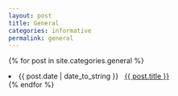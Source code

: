 ```yaml
---
layout: post
title: General
categories: informative
permalink: general
---
```


{% for post in site.categories.general %}
 <li><span>{{ post.date | date_to_string }}</span> &nbsp; <a href="{{site.baseurl}}{{ post.url }}">{{ post.title }}</a></li>
{% endfor %}